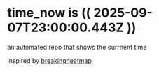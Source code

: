 # time_now is (( 2025-09-07T23:00:00.443Z ))

an automated repo that shows the currnent time

inspired by [breakingheatmap](https://github.com/breakingheatmap/breakingheatmap)